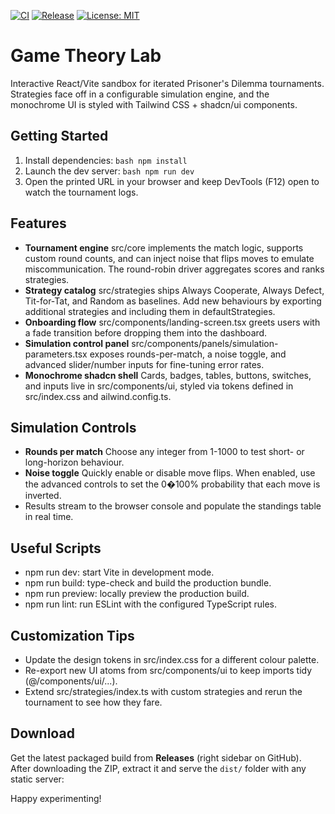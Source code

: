 [![CI](https://github.com/umutdinceryananer/My-Game-Theory-Lab/actions/workflows/ci.yml/badge.svg?branch=main)](https://github.com/umutdinceryananer/My-Game-Theory-Lab/actions/workflows/ci.yml)
[![Release](https://img.shields.io/github/v/release/umutdinceryananer/My-Game-Theory-Lab?display_name=tag&sort=semver)](https://github.com/umutdinceryananer/My-Game-Theory-Lab/releases)
[![License: MIT](https://img.shields.io/badge/License-MIT-green.svg)](LICENSE)

# Game Theory Lab

Interactive React/Vite sandbox for iterated Prisoner's Dilemma tournaments. Strategies face off in a configurable simulation engine, and the monochrome UI is styled with Tailwind CSS + shadcn/ui components.

## Getting Started

1. Install dependencies:
   `bash
   npm install
   `
2. Launch the dev server:
   `bash
   npm run dev
   `
3. Open the printed URL in your browser and keep DevTools (F12) open to watch the tournament logs.

## Features

- **Tournament engine**  src/core implements the match logic, supports custom round counts, and can inject noise that flips moves to emulate miscommunication. The round-robin driver aggregates scores and ranks strategies.
- **Strategy catalog**  src/strategies ships Always Cooperate, Always Defect, Tit-for-Tat, and Random as baselines. Add new behaviours by exporting additional strategies and including them in defaultStrategies.
- **Onboarding flow**  src/components/landing-screen.tsx greets users with a fade transition before dropping them into the dashboard.
- **Simulation control panel**  src/components/panels/simulation-parameters.tsx exposes rounds-per-match, a noise toggle, and advanced slider/number inputs for fine-tuning error rates.
- **Monochrome shadcn shell**  Cards, badges, tables, buttons, switches, and inputs live in src/components/ui, styled via tokens defined in src/index.css and 	ailwind.config.ts.

## Simulation Controls

- **Rounds per match**  Choose any integer from 1-1000 to test short- or long-horizon behaviour.
- **Noise toggle**  Quickly enable or disable move flips. When enabled, use the advanced controls to set the 0�100% probability that each move is inverted.
- Results stream to the browser console and populate the standings table in real time.

## Useful Scripts

- npm run dev: start Vite in development mode.
- npm run build: type-check and build the production bundle.
- npm run preview: locally preview the production build.
- npm run lint: run ESLint with the configured TypeScript rules.

## Customization Tips

- Update the design tokens in src/index.css for a different colour palette.
- Re-export new UI atoms from src/components/ui to keep imports tidy (@/components/ui/...).
- Extend src/strategies/index.ts with custom strategies and rerun the tournament to see how they fare.

## Download

Get the latest packaged build from **Releases** (right sidebar on GitHub).  
After downloading the ZIP, extract it and serve the `dist/` folder with any static server:

Happy experimenting!